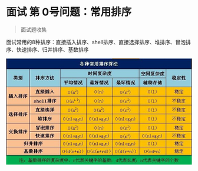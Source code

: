 # 面试 第 0号问题：常用排序

> 面试题收集

面试常用的8种排序：直接插入排序、shell排序、直接选择排序、堆排序、冒泡排序、快速排序、归并排序、基数排序

![sorting](../fig/sorting.jpg)

